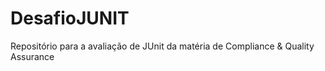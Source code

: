 # DesafioJUNIT
Repositório para a avaliação de JUnit da matéria de Compliance &amp; Quality Assurance
